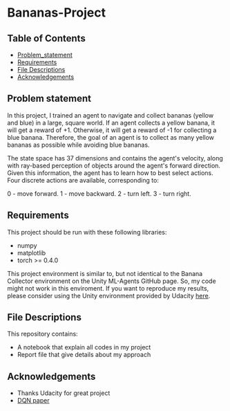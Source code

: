 # Bananas-Project

## Table of Contents

 * [Problem_statement](#problem-statement)
 * [Requirements](#requirements)
 * [File Descriptions](#file-descriptions)
 * [Acknowledgements](#acknowledgements)

## Problem statement
In this project, I trained an agent to navigate and collect bananas (yellow and blue) in a large, square world.
If an agent collects a yellow banana, it will get a reward of +1. Otherwise, it will get a reward of -1 for collecting a blue banana. Therefore, the goal of an agent is to collect as many yellow bananas as possible while avoiding blue bananas.

The state space has 37 dimensions and contains the agent's velocity, along with ray-based perception of objects around the agent's forward direction. Given this information, the agent has to learn how to best select actions. Four discrete actions are available, corresponding to:

0 - move forward.
1 - move backward.
2 - turn left.
3 - turn right.


## Requirements
This project should be run with these following libraries:
- numpy
- matplotlib
- torch >= 0.4.0

This project environment is similar to, but not identical to the Banana Collector environment on the Unity ML-Agents GitHub page. So, my code might not work in this enviroment. If you want to reproduce my results, please consider using the Unity environment provided by Udacity [here](https://github.com/udacity/Value-based-methods#dependencies).

## File Descriptions
This repository contains:
- A notebook that explain all codes in my project
- Report file that give details about my approach

## Acknowledgements
- Thanks Udacity for great project 
- [DQN paper](https://storage.googleapis.com/deepmind-media/dqn/DQNNaturePaper.pdf)

